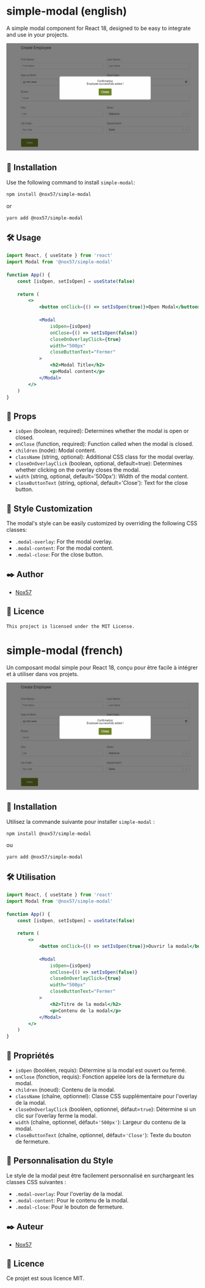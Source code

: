 # simple-modal (english)

A simple modal component for React 18, designed to be easy to integrate and use in your projects.

![Modal Example](src/img/example.png)

## 🚀 Installation

Use the following command to install `simple-modal`:

```bash
npm install @nox57/simple-modal
```

or

```bash
yarn add @nox57/simple-modal
```

## 🛠 Usage

```jsx
import React, { useState } from 'react'
import Modal from '@nox57/simple-modal'

function App() {
    const [isOpen, setIsOpen] = useState(false)

    return (
        <>
            <button onClick={() => setIsOpen(true)}>Open Modal</button>

            <Modal
                isOpen={isOpen}
                onClose={() => setIsOpen(false)}
                closeOnOverlayClick={true}
                width="500px"
                closeButtonText="Fermer"
            >
                <h2>Modal Title</h2>
                <p>Modal content</p>
            </Modal>
        </>
    )
}
```

## 🧰 Props

-   `isOpen` (boolean, required): Determines whether the modal is open or closed.
-   `onClose` (function, required): Function called when the modal is closed.
-   `children` (node): Modal content.
-   `className` (string, optional): Additional CSS class for the modal overlay.
-   `closeOnOverlayClick` (boolean, optional, default=true): Determines whether clicking on the overlay closes the modal.
-   `width` (string, optional, default='500px'): Width of the modal content.
-   `closeButtonText` (string, optional, default='Close'): Text for the close button.

## 🎨 Style Customization

The modal's style can be easily customized by overriding the following CSS classes:

-   `.modal-overlay`: For the modal overlay.
-   `.modal-content`: For the modal content.
-   `.modal-close`: For the close button.

## ✒️ Author

-   [Nox57](https://github.com/Nox57/)

## 📜 Licence

    This project is licensed under the MIT License.

# simple-modal (french)

Un composant modal simple pour React 18, conçu pour être facile à intégrer et à utiliser dans vos projets.

![Exemple de Modal](src/img/example.png)

## 🚀 Installation

Utilisez la commande suivante pour installer `simple-modal` :

```bash
npm install @nox57/simple-modal
```

ou

```bash
yarn add @nox57/simple-modal
```

## 🛠 Utilisation

```jsx
import React, { useState } from 'react'
import Modal from '@nox57/simple-modal'

function App() {
    const [isOpen, setIsOpen] = useState(false)

    return (
        <>
            <button onClick={() => setIsOpen(true)}>Ouvrir la modal</button>

            <Modal
                isOpen={isOpen}
                onClose={() => setIsOpen(false)}
                closeOnOverlayClick={true}
                width="500px"
                closeButtonText="Fermer"
            >
                <h2>Titre de la modal</h2>
                <p>Contenu de la modal</p>
            </Modal>
        </>
    )
}
```

## 🧰 Propriétés

-   `isOpen` (booléen, requis): Détermine si la modal est ouvert ou fermé.
-   `onClose` (fonction, requis): Fonction appelée lors de la fermeture du modal.
-   `children` (noeud): Contenu de la modal.
-   `className` (chaîne, optionnel): Classe CSS supplémentaire pour l'overlay de la modal.
-   `closeOnOverlayClick` (booléen, optionnel, défaut=`true`): Détermine si un clic sur l'overlay ferme la modal.
-   `width` (chaîne, optionnel, défaut=`'500px'`): Largeur du contenu de la modal.
-   `closeButtonText` (chaîne, optionnel, défaut=`'Close'`): Texte du bouton de fermeture.

## 🎨 Personnalisation du Style

Le style de la modal peut être facilement personnalisé en surchargeant les classes CSS suivantes :

-   `.modal-overlay`: Pour l'overlay de la modal.
-   `.modal-content`: Pour le contenu de la modal.
-   `.modal-close`: Pour le bouton de fermeture.

## ✒️ Auteur

-   [Nox57](https://github.com/Nox57/)

## 📜 Licence

Ce projet est sous licence MIT.
